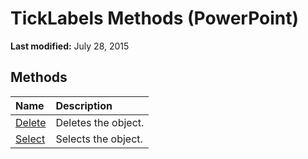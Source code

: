 
# TickLabels Methods (PowerPoint)

 **Last modified:** July 28, 2015


## Methods



|**Name**|**Description**|
|:-----|:-----|
| [Delete](b67ac829-c80a-c61e-2c2b-b45c9a8cdb7f.md)|Deletes the object.|
| [Select](60656a71-53c4-915f-d009-338d53389a88.md)|Selects the object.|

